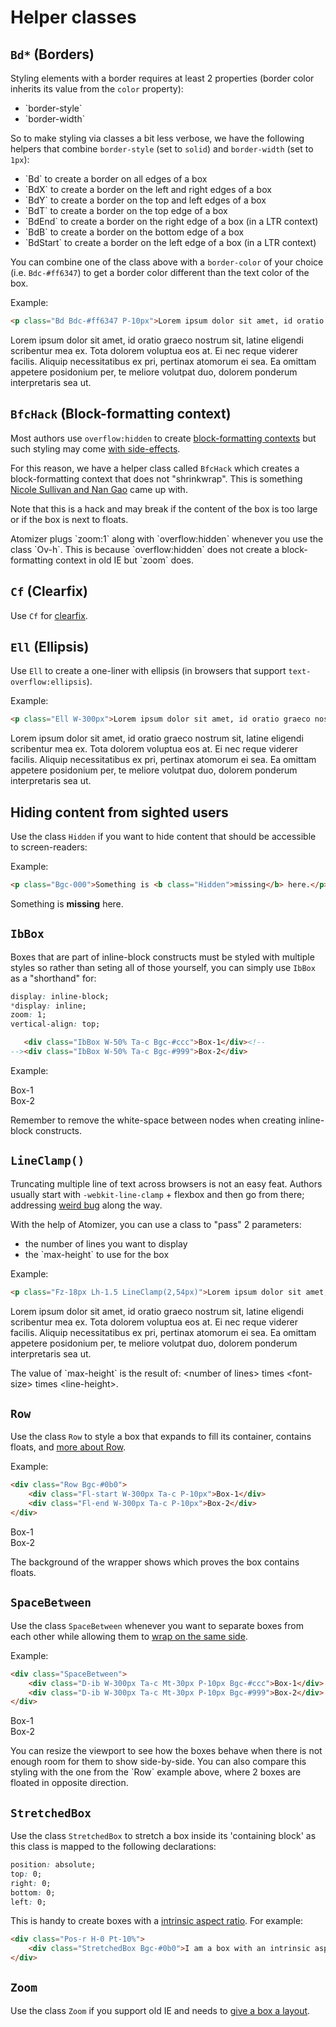 # Helper classes

## `Bd*` (Borders)

Styling elements with a border requires at least 2 properties (border color inherits its value from the `color` property):

<ul class="ul-list">
    <li>`border-style`</li>
    <li>`border-width`</li>
</ul>

So to make styling via classes a bit less verbose, we have the following helpers that combine `border-style` (set to `solid`) and `border-width` (set to `1px`):

<ul class="ul-list">
    <li>`Bd` to create a border on all edges of a box</li>
    <li>`BdX` to create a border on the left and right edges of a box</li>
    <li>`BdY` to create a border on the top and left edges of a box</li>
    <li>`BdT` to create a border on the top edge of a box</li>
    <li>`BdEnd` to create a border on the right edge of a box (in a LTR context)</li>
    <li>`BdB` to create a border on the bottom edge of a box</li>
    <li>`BdStart` to create a border on the left edge of a box (in a LTR context)</li>
</ul>

You can combine one of the class above with a `border-color` of your choice (i.e. `Bdc-#ff6347`) to get a border color different than the text color of the box.

Example:

```html
<p class="Bd Bdc-#ff6347 P-10px">Lorem ipsum dolor sit amet, id oratio graeco nostrum sit, latine eligendi scribentur mea ex. Tota dolorem voluptua eos at. Ei nec reque viderer facilis. Aliquip necessitatibus ex pri, pertinax atomorum ei sea. Ea omittam appetere posidonium per, te meliore volutpat duo, dolorem ponderum interpretaris sea ut.</p>
```

<p class="Bd Bdc-#ff6347 P-10px">Lorem ipsum dolor sit amet, id oratio graeco nostrum sit, latine eligendi scribentur mea ex. Tota dolorem voluptua eos at. Ei nec reque viderer facilis. Aliquip necessitatibus ex pri, pertinax atomorum ei sea. Ea omittam appetere posidonium per, te meliore volutpat duo, dolorem ponderum interpretaris sea ut.</p>

## `BfcHack` (Block-formatting context)

Most authors use `overflow:hidden` to create [block-formatting contexts](http://yuiblog.com/blog/2010/05/19/css-101-block-formatting-contexts/) but such styling may come [with side-effects](http://yuiblog.com/blog/2010/09/27/clearfix-reloaded-overflowhidden-demystified/).

For this reason, we have a helper class called `BfcHack` which creates a block-formatting context that does not &quot;shrinkwrap&quot;. This is something [Nicole Sullivan and Nan Gao](http://www.stubbornella.org/content/2010/12/09/the-hacktastic-zoom-fix/#comment-18394) came up with.

<p class="noteBox warning">Note that this is a hack and may break if the content of the box is too large or if the box is next to floats.</p>

<p class="noteBox info">Atomizer plugs `zoom:1` along with `overflow:hidden` whenever you use the class `Ov-h`. This is because `overflow:hidden` does not create a block-formatting context in old IE but `zoom` does.</p>

## `Cf` (Clearfix)

Use `Cf` for [clearfix](http://yuiblog.com/blog/2010/09/27/clearfix-reloaded-overflowhidden-demystified/).

## `Ell` (Ellipsis)

Use `Ell` to create a one-liner with ellipsis (in browsers that support `text-overflow:ellipsis`).

Example:

```html
<p class="Ell W-300px">Lorem ipsum dolor sit amet, id oratio graeco nostrum sit, latine eligendi scribentur mea ex. Tota dolorem voluptua eos at. Ei nec reque viderer facilis. Aliquip necessitatibus ex pri, pertinax atomorum ei sea. Ea omittam appetere posidonium per, te meliore volutpat duo, dolorem ponderum interpretaris sea ut.</p>
```

<p class="Ell W-300px">Lorem ipsum dolor sit amet, id oratio graeco nostrum sit, latine eligendi scribentur mea ex. Tota dolorem voluptua eos at. Ei nec reque viderer facilis. Aliquip necessitatibus ex pri, pertinax atomorum ei sea. Ea omittam appetere posidonium per, te meliore volutpat duo, dolorem ponderum interpretaris sea ut.</p>

## Hiding content from sighted users

Use the class `Hidden` if you want to hide content that should be accessible to screen-readers:

Example:

```html
<p class="Bgc-000">Something is <b class="Hidden">missing</b> here.</p>
```
<p class="Bgc-000">Something is <b class="Hidden">missing</b> here.</p>

## `IbBox`

Boxes that are part of inline-block constructs must be styled with multiple styles so rather than seting all of those yourself, you can simply use `IbBox` as a "shorthand" for:

```css
display: inline-block;
*display: inline;
zoom: 1;
vertical-align: top;
```

```html
   <div class="IbBox W-50% Ta-c Bgc-#ccc">Box-1</div><!--
--><div class="IbBox W-50% Ta-c Bgc-#999">Box-2</div>
```

Example:

<div class="IbBox W-50% Ta-c Bgc-#ccc">Box-1</div><!--
--><div class="IbBox W-50% Ta-c Bgc-#999">Box-2</div>

<p class="noteBox info">Remember to remove the white-space between nodes when creating inline-block constructs.</p>

## `LineClamp()`

Truncating multiple line of text across browsers is not an easy feat. Authors usually start with `-webkit-line-clamp` + flexbox and then go from there; addressing [weird bug](https://twitter.com/thierrykoblentz/status/443899465842176000) along the way.

With the help of Atomizer, you can use a class to "pass" 2 parameters:

<ul class="ul-list">
    <li>the number of lines you want to display</li>
    <li>the `max-height` to use for the box</li>
</ul>

Example:

```html
<p class="Fz-18px Lh-1.5 LineClamp(2,54px)">Lorem ipsum dolor sit amet, id oratio graeco nostrum sit, latine eligendi scribentur mea ex. Tota dolorem voluptua eos at. Ei nec reque viderer facilis. Aliquip necessitatibus ex pri, pertinax atomorum ei sea. Ea omittam appetere posidonium per, te meliore volutpat duo, dolorem ponderum interpretaris sea ut.</p>
```
<p class="Fz-18px Lh-1.5 LineClamp(2,54px)">Lorem ipsum dolor sit amet, id oratio graeco nostrum sit, latine eligendi scribentur mea ex. Tota dolorem voluptua eos at. Ei nec reque viderer facilis. Aliquip necessitatibus ex pri, pertinax atomorum ei sea. Ea omittam appetere posidonium per, te meliore volutpat duo, dolorem ponderum interpretaris sea ut.</p>

<p class="noteBox info">The value of `max-height` is the result of: &lt;number of lines> times &lt;font-size> times &lt;line-height>.</p>

## `Row`

Use the class `Row` to style a box that expands to fill its container, contains floats, and [more <span class="Hidden"> about Row</span>](http://cssmojo.com/row_for_grids/).

Example:

```html
<div class="Row Bgc-#0b0">
    <div class="Fl-start W-300px Ta-c P-10px">Box-1</div>
    <div class="Fl-end W-300px Ta-c P-10px">Box-2</div>
</div>
```
<div class="Row Bgc-#0b0">
    <div class="Fl-start W-300px Ta-c P-10px">Box-1</div>
    <div class="Fl-end W-300px Ta-c P-10px">Box-2</div>
</div>

The background of the wrapper shows which proves the box contains floats.

## `SpaceBetween`

Use the class `SpaceBetween` whenever you want to separate boxes from each other while allowing them to [wrap on the same side](http://cssmojo.com/magic_boxes/#things-you-should-know-about).

Example:

```html
<div class="SpaceBetween">
    <div class="D-ib W-300px Ta-c Mt-30px P-10px Bgc-#ccc">Box-1</div>
    <div class="D-ib W-300px Ta-c Mt-30px P-10px Bgc-#999">Box-2</div>
</div>
```
<div class="SpaceBetween">
    <div class="D-ib W-300px Ta-c Mt-30px P-10px Bgc-#ccc">Box-1</div>
    <div class="D-ib W-300px Ta-c Mt-30px P-10px Bgc-#999">Box-2</div>
</div>

<p class="noteBox info">You can resize the viewport to see how the boxes behave when there is not enough room for them to show side-by-side. You can also compare this styling with the one from the `Row` example above, where 2 boxes are floated in opposite direction.</p>

## `StretchedBox`

Use the class `StretchedBox` to stretch a box inside its 'containing block' as this class is mapped to the following declarations:

```css
position: absolute;
top: 0;
right: 0;
bottom: 0;
left: 0;
```

This is handy to create boxes with a [intrinsic aspect ratio](http://alistapart.com/article/creating-intrinsic-ratios-for-video). For example:

```html
<div class="Pos-r H-0 Pt-10%">
    <div class="StretchedBox Bgc-#0b0">I am a box with an intrinsic aspect ratio</div>
</div>
```
<div class="Pos-r H-0 Pt-10%">
    <div class="StretchedBox Bgc-#0b0"></div>
</div>

## `Zoom`

Use the class `Zoom` if you support old IE and needs to [give a box a layout](http://www.satzansatz.de/cssd/onhavinglayout.html).
